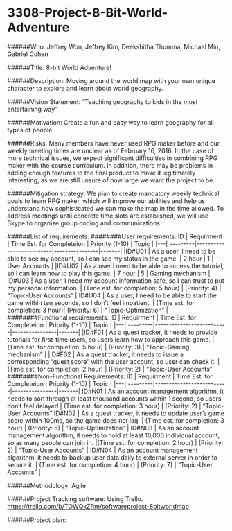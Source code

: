 # 3308-Project-8-Bit-World-Adventure

######Who:
Jeffrey Won, Jeffrey Kim, Deekshitha Thumma, Michael Min, Gabriel Cohen

######Title: 
8-bit World Adventure!

######Description: 
Moving around the world map with your own unique character to explore and learn about world geography. 

######Vision Statement: 
“Teaching geography to kids in the most entertaining way”

######Motivation: 
Create a fun and easy way to learn geography for all types of people

######Risks: 
Many members have never used RPG maker before and our weekly meeting times are unclear as of February 16, 2016. In the case of more technical issues, we expect significant difficulties in combining RPG maker with the course curriculum. In addition, there may be problems in adding enough features to the final product to make it legitimately interesting, as we are still unsure of how large we want the project to be. 

######Mitigation strategy: 
We plan to create mandatory weekly technical goals to learn RPG maker, which will improve our abilities and help us understand how sophisticated we can make the map in the time allowed. To address meetings until concrete time slots are established, we will use Skype to organize group coding and communications. 

######List of requirements:
########User requirements:
ID | Requirment | Time Est. for Completeion | Priority (1-10) | Topic |
|---|  ---------|--------------------------|----------------|-------|
|ID#U01 | As a user, I need to be able to see my account, so I can see my status in the game. |  2 hour | 1 | User Accounts |
|ID#U02 | As a user I need to be able to access the tutorial, so I can learn how to play this game. | 7 hour | 5 | Gaming mechanism |
ID#U03 | As a user, I need my account information safe, so I can trust to put my personal information. | (Time est. for completion: 5 hour) | (Priority: 4) | “Topic-User Accounts” |
ID#U04 | As a user, I need to be able to start the game within ten seconds, so I don’t feel impatient. | (Time est. for completion: 3 hour)| (Priority: 6) | “Topic-Optimization” |
########Functional requirements: 
ID | Requirment | Time Est. for Completeion | Priority (1-10) | Topic |
|---|  ---------|--------------------------|----------------|-------|
|ID#F01 | As a quest tracker, it needs to provide tutorials for first-time users, so users learn how to approach this game. |(Time est. for completion: 5 hour) | (Priority: 3) | “Topic-Gaming mechanism” |
|ID#F02 | As a quest tracker, it needs to issue a corresponding “quest score” with the user account, so user can check it. | (Time est. for completion: 2 hour) | (Priority: 2) | “Topic-User Accounts”
########Non-Functional Requirements: 
ID | Requirment | Time Est. for Completeion | Priority (1-10) | Topic |
|---|  ---------|--------------------------|----------------|-------|
ID#N01 | As an account management algorithm, it needs to sort through at least thousand accounts within 1 second, so users don’t feel delayed | (Time est. for completion: 3 hour) | (Priority: 2) | “Topic-User Accounts”
ID#N02 | As a quest tracker, it needs to update user’s game score within 100ms, so the game does not lag. | (Time est. for completion: 3 hour) | (Priority: 5) | “Topic-Optimization” |
ID#N03 | As an account management algorithm, it needs to hold at least 10,000 individual account, so as many people can join in. |(Time est. for completion: 2 hour) | (Priority: 2) | “Topic-User Accounts” |
ID#N04 | As an account management algorithm, it needs to backup user data daily to external server in order to secure it. | (Time est. for completion: 4 hour) | (Priority: 7) | “Topic-User Accounts” |

######Methodology: 
Agile

######Project Tracking software: 
Using Trello. https://trello.com/b/TOWQkZRm/softwareproject-8bitworldmap 

######Project plan: 


